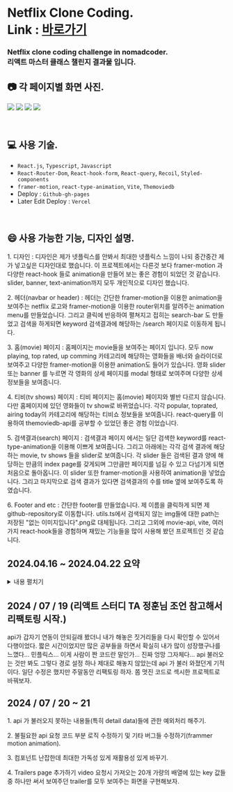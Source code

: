 # Netflix Clone Coding. <br> Link : [바로가기](https://minflix-master.vercel.app)

<h3>Netflix clone coding challenge in nomadcoder.<br>
리액트 마스터 클래스 챌린지 결과물 입니다.</h3>

## 📷 각 페이지별 화면 사진.
![](https://velog.velcdn.com/images/mintae1117/post/a830f6b2-56e6-43b0-8b8d-d0bb1c9d1e12/image.png)
![](https://velog.velcdn.com/images/mintae1117/post/301f30a8-7f6c-4f14-a62b-7e958448f207/image.png)
![](https://velog.velcdn.com/images/mintae1117/post/dc5048d9-34f5-4f8d-aaf9-d1e24ea39a2d/image.png)
![](https://velog.velcdn.com/images/mintae1117/post/3349b6f5-e341-456c-a7d0-ef8620612ea8/image.png)

<br>

## 💻 사용 기술.

- `React.js`, `Typescript`, `Javascript`
- `React-Router-Dom`, `React-hook-form`, `React-query`, `Recoil`, `Styled-components`
- `framer-motion`, `react-type-animation`, `Vite`, `Themoviedb`
- Deploy : `Github-gh-pages`
- Later Edit Deploy : `Vercel`

<br>

## 😄 사용 가능한 기능, 디자인 설명.
<p>1. 디자인 : 디자인은 제가 넷플릭스를 안봐서 최대한 넷플릭스 느낌이 나되 중간중간 제가 넣고싶은 디자인대로 했습니다. 이 프로젝트에서는 다른것 보다 framer-motion 과 다양한 react-hook 들로 animation을 만들어 보는 좋은 경험이 되었던 것 같습니다. slider, banner, text-animation까지 모두 개인적으로 디자인 했습니다.</p>
<p>2. 헤더(navbar or header) : 헤더는 간단한 framer-motion을 이용한 animation을 보여주는 netflix 로고와 framer-motion을 이용한 router위치를 알려주는 animation menu를 만들었습니다. 그리고 클릭에 반응하여 펼쳐지고 접히는 search-bar 도 만들었고 검색을 하게되면 keyword 검색결과에 해당하는 /search 페이지로 이동하게 됩니다.</p>
<p>3. 홈(movie) 페이지 : 홈페이지는 movie들을 보여주는 페이지 입니다. 모두 now playing, top rated, up comming 카테고리에 해당하는 영화들을 배너와 슬라이더로 보여주고 다양한 framer-motion을 이용한 animation도 들어가 있습니다. 영화 slider 또는 banner 를 누르면 각 영화의 상세 페이지를 modal 형태로 보여주며 다양한 상세 정보들을 보여줍니다.</p>
<p>4. 티비(tv shows) 페이지 : 티비 페이지는 홈(movie) 페이지와 별반 다르지 않습니다. 다만 홈페이지에 있던 영화들이 tv show로 바뀌었습니다. 각각 popular, toprated, airing today의 카테고리에 해당하는 티비쇼 정보들을 보여줍니다. react-query를 이용하여 themoviedb-api를 공부할 수 있었던 좋은 경험 이었습니다.</p>
<p>5. 검색결과(search) 페이지 : 검색결과 페이지 에서는 일단 검색한 keyword를 react-type-animation을 이용해 이쁘게 보여줍니다. 그리고 아래에는 각각 검색 결과에 해당하는 movie, tv shows 들을 slider로 보여줍니다. 각 slider 들은 검색된 결과 양에 해당하는 만큼의 index page를 갖게되며 그만큼만 페이지를 넘길 수 있고 다넘기게 되면 처음으로 돌아옵니다. 이 slider 또한 framer-motion을 사용하여 animation을 넣었습니다. 그리고 마지막으로 검색 결과가 있다면 검색결과의 수를 title 옆에 보여주도록 하였습니다.</p>
<p>6. Footer and etc : 간단한 footer를 만들었습니다. 제 이름을 클릭하게 되면 제 github-repository로 이동합니다. utils.ts에서 검색되지 않는 img들에 대한 path는 저장된 "없는 이미지입니다".png로 대체됩니다. 그리고 그외에 movie-api, vite, 여러가지 react-hook들을 경험하며 재밌는 기능들을 많이 사용해 봤던 프로젝트인 것 같습니다.</p>

## 2024.04.16 ~ 2024.04.22 요약
<details>
<summary>내용 펼치기</summary>

## 2024 / 04 / 16 겪은 어려움과 해결방법.
<p>vite project 를 gh-pages로 배포할때 주의점!
<p>1. 원래 배포와는 다르다. "deploy": "gh-pages -d dist" 처럼 실행 시킬때 쓰는 명령어에 차이가 있다.
<p>2. vite.config.ts에 base 설정을 해줘야한다. 그렇지 않으면 깃헙에서 배포할때 파일을 읽지 못한다.
<p>3. base 설정해준 repository 이름과 router에 설정된 base 이름을 맞춰줘야한다. 즉 router에 path:"/"이런 식으로 된 애들
그리고 link 또는 navigate, usematch 등 모든 router 가 쓰인 부분에서 base 를 "/repository-name/"으로 맞춰줘야 한다.

## 2024 / 04 / 17 겪은 어려움과 해결방법.
<p>framer motion AnimatePresence 의 layoutid를 맞춰줘야 animation이 작동한다.
<p>이때 서로 다른 layoutid를 가지지 않으면 animation 에서 버그가 난다. 이미지들이 서로 엉키거나 겹쳐지면서 움직인다.
<p>이를 방지하기 위해선 서로 같은 ID를 가지고 있더라도 서로 다른 category에 존재한다는 점을 이용해 route를 바꿔준다.
<p>예를 들면 movies/id => movies/toprated/id 로 바꿔주고 layoutid를 설정 함으로써 animation이 해결된다.

## 2024 / 04 / 19 겪은 어려움과 해결방법.
<p>https://www.themoviedb.org/ 의 api 제공 방식이 바뀌었다.
<p>이제 특정 양식을 제출해야만 api key 를 받을수가 있다. 그리고 api키가 예전에 만들었던 것이라면 api가 정상적으로 호출이 안된다.
<p>새로운 프로젝트 양식을 제출하고 api key를 새로 받아서 코딩을 하였더니 정상적으로 api가 호출 되었다.
check

## 2024 / 04 / 20 겪은 어려움과 해결방법.
<p>gh-pages로 즉 github로 배포를 하게되면 hashrouter를 쓰지 않는 이상 404 페이지가 뜨도록 돼있다.
<p>이것은 추후에 배포 수단을 깃헙이 아닌 다른것으로 바꾸면 되기 때문에 크게 신경쓰지 않아도 될듯 하다.
<p>그리고 search 에서 movie 와 tv 결과들을 보여줄때 서로 다른 animatepresence를 써주는것이 좋다.
<p>괜히 같이 써보려다가 error만 더 나게된다.
<p>마지막으로 router에 관련된 값들을 정확하게 맞춰줘야 api를 불러올때도 error가 안난다. 조심하자.

## 2024 / 04 / 22 마무리.
<p>배포를 gh-pages에서 vercel deploy로 변경했습니다. 변경하는 과정에서 새로고침 했을때 404 error 가 뜨는 문제점을 고치기 위해 vercel.json 파일을 추가해서 rewrite destination을 지정해줌으로써 404 error 버그를 고쳤습니다.
<p>약간의 css 수정과 react-type-animation 추가, 그리고 react-query 충돌 버그 수정 등 찾아낸 error,bug등을 고치고 디자인 조금 바꾸면서 마무리 했습니다.
test.

## 2024 / 05~ (취업 준비로 인해 부진)
<p>UI 닦으면서 여러가지 버그들 에러들 ui적으로 불편한 부분들 수정 및 기능 추가.(ex. text animation, search modal auto close, drag bar delete, etc...)

</details>


## 2024 / 07 / 19 (리액트 스터디 TA 정훈님 조언 참고해서 리팩토링 시작.)
<p>api가 갑자기 연동이 안되길래 봤더니 내가 해놓은 짓거리들을 다시 확인할 수 있어서 다행이었다. 짧은 시간이었지만 많은 공부들을 하면서 확실히 내가 많이 성장했구나를 느꼈다... 민플릭스... 이게 사람이 짠 코드란 말인가... 진짜 엉망 그자체다... api 불러오는 것만 봐도 그렇다 경로 설정 하나 제대로 해놓지 않았는데 api 가 불러 와졌던게 기적이다. 일단 수정은 했지만 주말동안 리팩토링 하자. 쫌 멋진 코드로 섹시한 프로젝트로 바꿔보자.

## 2024 / 07 / 20 ~ 21
<p>1. api 가 불러오지 못하는 내용들(특히 detail data)들에 관한 예외처리 해주기.
<p>2. 불필요한 api 요청 코드 부분 로직 수정하기 및 기타 버그들 수정하기(frammer motion animation).
<p>3. 컴포넌트 난잡한데 최대한 가독성 있게 재활용성 있게 바꾸기.
<p>4. Trailers page 추가하기 video 요청시 가져오는 20개 가량의 배열에 있는 key 값들중 하나만 써서 보여주던 trailer를 모두 보여주는 화면을 구현해보자.